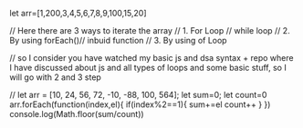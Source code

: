 let arr=[1,200,3,4,5,6,7,8,9,100,15,20]

// Here there are 3 ways to iterate the array
// 1. For Loop // while loop
// 2. By using forEach()// inbuid function
// 3. By using of Loop

// so I consider you have watched my basic js and dsa syntax + repo where I have discussed about js and all types of loops and some basic stuff, so I will go with 2 and 3 step

// let arr = [10, 24, 56, 72, -10, -88, 100, 564];
let sum=0;
let count=0
arr.forEach(function(index,el){
  if(index%2==1){
    sum+=el
    count++
  }
})
console.log(Math.floor(sum/count))
